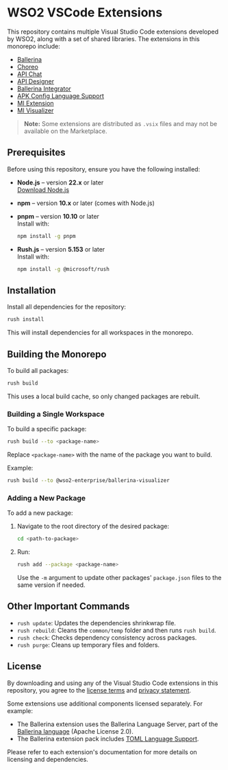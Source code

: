 # WSO2 VSCode Extensions

This repository contains multiple Visual Studio Code extensions developed by WSO2, along with a set of shared libraries. The extensions in this monorepo include:

- [Ballerina](https://marketplace.visualstudio.com/items?itemName=WSO2.ballerina)
- [Choreo](https://marketplace.visualstudio.com/items?itemName=WSO2.choreo)
- [API Chat](https://marketplace.visualstudio.com/items?itemName=WSO2.api-chat)
- [API Designer](https://marketplace.visualstudio.com/items?itemName=WSO2.api-designer)
- [Ballerina Integrator](https://marketplace.visualstudio.com/items?itemName=WSO2.ballerina-integrator)
- [APK Config Language Support](https://marketplace.visualstudio.com/items?itemName=WSO2.apk-config-language-support)
- [MI Extension](https://marketplace.visualstudio.com/items?itemName=WSO2.mi-extension)
- [MI Visualizer](https://marketplace.visualstudio.com/items?itemName=WSO2.mi-visualizer)

> **Note:** Some extensions are distributed as `.vsix` files and may not be available on the Marketplace.

## Prerequisites

Before using this repository, ensure you have the following installed:

- **Node.js** – version **22.x** or later  
  [Download Node.js](https://nodejs.org)

- **npm** – version **10.x** or later (comes with Node.js)

- **pnpm** – version **10.10** or later  
  Install with:
    ```bash
    npm install -g pnpm
    ```

- **Rush.js** – version **5.153** or later  
  Install with:
    ```bash
    npm install -g @microsoft/rush
    ```

## Installation

Install all dependencies for the repository:

```bash
rush install
```

This will install dependencies for all workspaces in the monorepo.

## Building the Monorepo

To build all packages:

```bash
rush build
```

This uses a local build cache, so only changed packages are rebuilt.

### Building a Single Workspace

To build a specific package:

```bash
rush build --to <package-name>
```

Replace `<package-name>` with the name of the package you want to build.

Example:
```bash
rush build --to @wso2-enterprise/ballerina-visualizer
```

### Adding a New Package

To add a new package:

1. Navigate to the root directory of the desired package:
    ```bash
    cd <path-to-package>
    ```
2. Run:
    ```bash
    rush add --package <package-name>
    ```
   Use the `-m` argument to update other packages' `package.json` files to the same version if needed.

## Other Important Commands

- `rush update`: Updates the dependencies shrinkwrap file.
- `rush rebuild`: Cleans the `common/temp` folder and then runs `rush build`.
- `rush check`: Checks dependency consistency across packages.
- `rush purge`: Cleans up temporary files and folders.

## License

By downloading and using any of the Visual Studio Code extensions in this repository, you agree to the [license terms](https://wso2.com/licenses/ballerina-vscode-plugin-2021-05-25/) and [privacy statement](https://wso2.com/privacy-policy).

Some extensions use additional components licensed separately. For example:

- The Ballerina extension uses the Ballerina Language Server, part of the [Ballerina language](https://ballerina.io/) (Apache License 2.0).
- The Ballerina extension pack includes [TOML Language Support](https://marketplace.visualstudio.com/items?itemName=be5invis.toml).

Please refer to each extension's documentation for more details on licensing and dependencies.